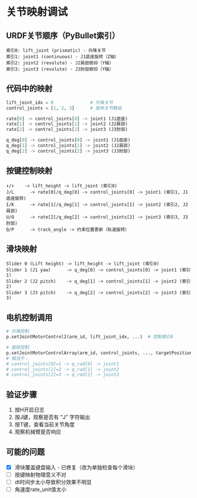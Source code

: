 # 关节映射调试

## URDF关节顺序（PyBullet索引）
```
索引0: lift_joint (prismatic) - 升降关节
索引1: joint1 (continuous) - J1底座旋转（Z轴）
索引2: joint2 (revolute) - J2肩部俯仰（Y轴）
索引3: joint3 (revolute) - J3肘部俯仰（Y轴）
```

## 代码中的映射
```python
lift_joint_idx = 0              # 升降关节
control_joints = [1, 2, 3]      # 旋转关节数组

rate[0] -> control_joints[0] -> joint1 (J1底座)
rate[1] -> control_joints[1] -> joint2 (J2肩部)
rate[2] -> control_joints[2] -> joint3 (J3肘部)

q_deg[0] -> control_joints[0] -> joint1 (J1底座)
q_deg[1] -> control_joints[1] -> joint2 (J2肩部)
q_deg[2] -> control_joints[2] -> joint3 (J3肘部)
```

## 按键控制映射
```
⬆️/⬇️    -> lift_height -> lift_joint (索引0)
J/L      -> rate[0]/q_deg[0] -> control_joints[0] -> joint1 (索引1, J1底座旋转)
I/K      -> rate[1]/q_deg[1] -> control_joints[1] -> joint2 (索引2, J2肩部)
U/O      -> rate[2]/q_deg[2] -> control_joints[2] -> joint3 (索引3, J3肘部)
Q/P      -> track_angle -> 约束位置更新（轨道旋转）
```

## 滑块映射
```
Slider 0 (Lift height) -> lift_height -> lift_joint (索引0)
Slider 1 (J1 yaw)      -> q_deg[0] -> control_joints[0] -> joint1 (索引1)
Slider 2 (J2 pitch)    -> q_deg[1] -> control_joints[1] -> joint2 (索引2)
Slider 3 (J3 pitch)    -> q_deg[2] -> control_joints[2] -> joint3 (索引3)
```

## 电机控制调用
```python
# 升降控制
p.setJointMotorControl2(arm_id, lift_joint_idx, ...)  # 控制索引0

# 旋转控制
p.setJointMotorControlArray(arm_id, control_joints, ..., targetPositions=q_rad)
# 相当于：
# control_joints[0]=1 -> q_rad[0] -> joint1
# control_joints[1]=2 -> q_rad[1] -> joint2  
# control_joints[2]=3 -> q_rad[2] -> joint3
```

## 验证步骤
1. 按H开启日志
2. 按J键，观察是否有 "J" 字符输出
3. 按T键，查看当前关节角度
4. 观察机械臂是否响应

## 可能的问题
- [x] 滑块覆盖键盘输入 - 已修复（改为单独检查每个滑块）
- [ ] 按键映射物理意义不对
- [ ] dt时间步太小导致积分效果不明显
- [ ] 角速度rate_unit值太小
